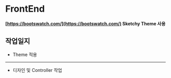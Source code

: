 # FrontEnd

**[https://bootswatch.com/](https://bootswatch.com/) Sketchy Theme 사용**


## 작업일지

- Theme 적용 
------
- 디자인 및 Controller 작업



<!--stackedit_data:
eyJoaXN0b3J5IjpbMTI2NTUwMDY1MywxOTE2MzY0ODc1LC0xMT
k4ODI0NzAyXX0=
-->